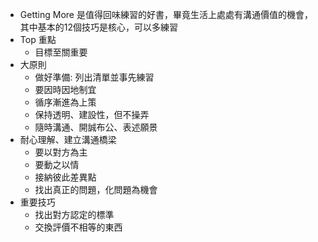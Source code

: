 - Getting More 是值得回味練習的好書，畢竟生活上處處有溝通價值的機會，其中基本的12個技巧是核心，可以多練習
- Top 重點
    - 目標至關重要
- 大原則
    - 做好準備: 列出清單並事先練習
    - 要因時因地制宜
    - 循序漸進為上策
    - 保持透明、建設性，但不操弄
    - 隨時溝通、開誠布公、表述願景
- 耐心理解、建立溝通橋梁
    - 要以對方為主
    - 要動之以情
    - 接納彼此差異點
    - 找出真正的問題，化問題為機會
- 重要技巧
    - 找出對方認定的標準
    - 交換評價不相等的東西
